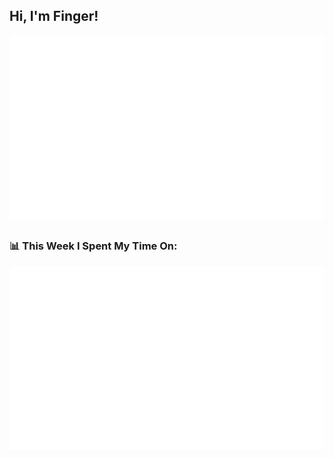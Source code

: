 <h2> Hi, I'm Finger!</h2>

<img align="right" src="https://raw.githubusercontent.com/spianmo/github-stats/master/generated/overview.svg#gh-light-mode-only">

<!-- <img align="right" height="160em" src="https://github-readme-stats-eight-theta.vercel.app/api/top-langs/?username=spianmo&layout=compact&langs_count=8&theme=algolia"/>	 -->
	
```go
package main

type Me struct {
	Name   string
	Job    string
	Code   string
	Skills string
}

func main() {
	me := &Me{
		Name:   "Finger",
		Job:    "Client-side Engineer",
		Code:   "Java, Kotlin, C#, Rust and C++ and Others",
		Skills: "Android, Security, Cross-platform client, NLP, CV, ASR ^o^",
	}
	_ = me
}
```


<h3>📊 This Week I Spent My Time On:</h3>
<img align='right' src="https://raw.githubusercontent.com/spianmo/github-stats/master/generated/languages.svg#gh-light-mode-only">

<!--START_SECTION:waka-->

```txt
Java                           2 hrs 2 mins    ████████████▒░░░░░░░░░░░░   49.71 %
Python                         1 hr 24 mins    ████████▓░░░░░░░░░░░░░░░░   34.52 %
Requirements.txt               14 mins         █▒░░░░░░░░░░░░░░░░░░░░░░░   05.79 %
YAML                           9 mins          █░░░░░░░░░░░░░░░░░░░░░░░░   03.70 %
HTML                           5 mins          ▓░░░░░░░░░░░░░░░░░░░░░░░░   02.17 %
```

<!--END_SECTION:waka-->

